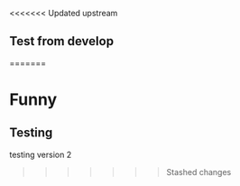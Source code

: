 <<<<<<< Updated upstream
## Test from develop
=======
# Funny
## Testing

testing version 2
>>>>>>> Stashed changes
